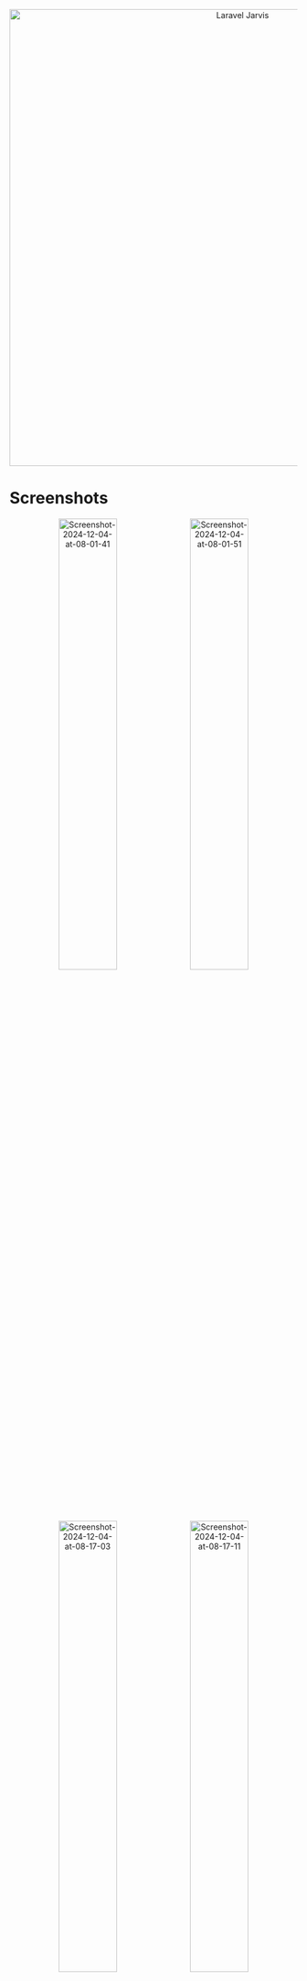 <p align="center"><a href="https://laravel.com" target="_blank"><img src="https://i.ibb.co.com/4MqS4xK/Laravel-Jarvis.png" width="800" alt="Laravel Jarvis"></a></p>

# Screenshots

<p align="center">
<img src="https://i.ibb.co.com/XJ5HL2h/Screenshot-2024-12-04-at-08-01-41.png" alt="Screenshot-2024-12-04-at-08-01-41" width="45%">
<img src="https://i.ibb.co.com/dQzhpk1/Screenshot-2024-12-04-at-08-01-51.png" alt="Screenshot-2024-12-04-at-08-01-51" width="45%">
<img src="https://i.ibb.co.com/WPYTbJJ/Screenshot-2024-12-04-at-08-17-03.png" alt="Screenshot-2024-12-04-at-08-17-03" width="45%">
<img src="https://i.ibb.co.com/gDW1mZ4/Screenshot-2024-12-04-at-08-17-11.png" alt="Screenshot-2024-12-04-at-08-17-11" width="45%">
<img src="https://i.ibb.co.com/kHypgmj/Screenshot-2024-12-04-at-08-17-35.png" alt="Screenshot-2024-12-04-at-08-17-35" width="45%">
<img src="https://i.ibb.co.com/M1LzvYj/Screenshot-2024-12-04-at-08-17-44.png" alt="Screenshot-2024-12-04-at-08-17-44" width="45%">
<img src="https://i.ibb.co.com/zV53sZr/Screenshot-2024-12-04-at-08-17-56.png" alt="Screenshot-2024-12-04-at-08-17-56" width="45%">
<img src="https://i.ibb.co.com/BPw9xdt/Screenshot-2024-12-04-at-08-18-03.png" alt="Screenshot-2024-12-04-at-08-18-03" width="45%">
<img src="https://i.ibb.co.com/QfKXzZW/Screenshot-2024-12-04-at-08-18-11.png" alt="Screenshot-2024-12-04-at-08-18-11" width="45%">
<img src="https://i.ibb.co.com/WtZnr4n/Screenshot-2024-12-04-at-08-18-23.png" alt="Screenshot-2024-12-04-at-08-18-23" width="45%">
<img src="https://i.ibb.co.com/h2ykpjj/Screenshot-2024-12-04-at-08-18-28.png" alt="Screenshot-2024-12-04-at-08-18-28" width="45%">
<img src="https://i.ibb.co.com/mRTt0M6/Screenshot-2024-12-04-at-08-18-36.png" alt="Screenshot-2024-12-04-at-08-18-36" width="45%">
<img src="https://i.ibb.co.com/XxckPzH/Screenshot-2024-12-04-at-08-18-51.png" alt="Screenshot-2024-12-04-at-08-18-51" width="45%">
<img src="https://i.ibb.co.com/tZ4PT3x/Screenshot-2024-12-04-at-08-18-55.png" alt="Screenshot-2024-12-04-at-08-18-55" width="45%">
<img src="https://i.ibb.co.com/W3NJ2rQ/Screenshot-2024-12-04-at-08-19-31.png" alt="Screenshot-2024-12-04-at-08-19-31" width="45%">
<img src="https://i.ibb.co.com/TR0TrJv/Screenshot-2024-12-04-at-08-19-36.png" alt="Screenshot-2024-12-04-at-08-19-36" width="45%">
</p>

## About Jarvis

Laravel Jarvis is a starter project made with Laravel Jetstream Inertia Vue and add more additional feature like User, Role & Permission management, Responsive design, Light/Dark Mode, Rich Table with many features. Check the documentation for more details.

## Features

-   User Authentication.
-   Role and Permission Management.
-   Localization (Currently, English, Bahasa Indonesia).
-   Dark/Light Mode Support.
-   Appliation Settings.
-   Acitivity Log
-   Responsive Design
-   Modal Form
-   Bulk Action
-   Toast Notification
-   Toooltip
-   SSR (Server Side Rendering)
-   Rich Feature Server Side Datatable

# Requirements

-   Php 8
-   Composer
-   Mysql
-   Apache/Nginx

## Installation and Usage

Clone the git repository

```bash
git clone https://github.com/erikwibowo/Laravel-Jarvis.git
```

Go to the folder

```bash
cd Laravel-Jarvis
```

Install and Update composer dependencies

```bash
composer update
```

Install npm dependencies

```bash
npm install
```

Copy .env.example and raname it to .env

```bash
cp .env.example .env
```

Generate application key

```bash
php artisan key:generate
```

Link storage

```bash
php artisan storage:link
```

SETTING UP DB CONNECTION IN .env

```bash
DB_CONNECTION=mysql
DB_HOST=127.0.0.1
DB_PORT=3306
DB_DATABASE=jarvis
DB_USERNAME=root
DB_PASSWORD=
```

SETTING UP EMAIL for Email Verification
Or disable verification email. <a target="_blank" href="https://laravel.com/docs/10.x/verification">Read more</a>

```bash
MAIL_MAILER=smtp
MAIL_HOST=mailpit
MAIL_PORT=1025
MAIL_USERNAME=null
MAIL_PASSWORD=null
MAIL_ENCRYPTION=null
MAIL_FROM_ADDRESS="hello@example.com"
MAIL_FROM_NAME="${APP_NAME}"
```

Migrate Database with fresh seed

```bash
php artisan migrate:fresh --seed
```

Start the NPM server

```bash
npm run dev
```

Start the Laravel Developement Server

```bash
php artisan serve
```

## Dealing with Cors

If you are experiencing Cross-Origin Resource Sharing (CORS) issues in the browser while fetching assets from the Vite dev server, you may need to grant your custom origin access to the dev server.
The easiest way to allow a custom origin for your project is to ensure that your application's APP_URL environment variable matches the origin you are visiting in your browser. For example, if you visiting `APP_URL=https://jarvis.test`, you should update your .env to match:

```bash
APP_URL=https://jarvis.test
```

If you need more fine-grained control over the origins, such as supporting multiple origins, you should utilize Vite's comprehensive and flexible built-in CORS server configuration. For example, you may specify multiple origins in the `server.cors.origin` configuration option in the project's `vite.config.js` file:

```bash
import { defineConfig } from 'vite';
import laravel from 'laravel-vite-plugin';

export default defineConfig({
    plugins: [
        laravel({
            input: 'resources/js/app.js',
            refresh: true,
        }),
    ],

    /**
     * This line is for prevent CORS error when developing environment
     * Change with your local development domain
     * In this case, I'm using http://jarvis.test provided by Laragon
     * If you're using Valet, you can use http://jarvis.test
     * Or if you're using XAMPP, you can use http://localhost:your-port (default is 80)
     */
    server: {
        cors: {
            origin: ["http://jarvis.test"],
        },
    },
});
```

## Login With

### Superadmin

```bash
email : superadmin@superadmin.com
password : superadmin
```

### Admin

```bash
email : admin@admin.com
password : admin
```

### Operator

```bash
email : operator@operator.com
password : operator
```

# Packages

-   [Vue](https://vuejs.org/)
-   [Inertia](https://inertiajs.com/)
-   [Tailwind](https://tailwindcss.com/)
-   [Spatie](https://spatie.be/docs/laravel-permission/v5/introduction)
-   [Floating Vue](https://floating-vue.starpad.dev/)
-   [VueUse](https://vueuse.org/)
-   [Hero Icons](https://heroicons.com/)
-   [HeadlessUI](https://headlessui.com/)

# License

Laravel Jarvis is open-sourced software licensed under the [MIT license](https://opensource.org/licenses/MIT).

# Built With

<p align="center"><a href="https://laravel.com" target="_blank"><img src="https://raw.githubusercontent.com/laravel/art/master/logo-lockup/5%20SVG/2%20CMYK/1%20Full%20Color/laravel-logolockup-cmyk-red.svg" width="400" alt="Laravel Logo"></a></p>

<p align="center">
<a href="https://travis-ci.org/laravel/framework"><img src="https://travis-ci.org/laravel/framework.svg" alt="Build Status"></a>
<a href="https://packagist.org/packages/laravel/framework"><img src="https://img.shields.io/packagist/dt/laravel/framework" alt="Total Downloads"></a>
<a href="https://packagist.org/packages/laravel/framework"><img src="https://img.shields.io/packagist/v/laravel/framework" alt="Latest Stable Version"></a>
<a href="https://packagist.org/packages/laravel/framework"><img src="https://img.shields.io/packagist/l/laravel/framework" alt="License"></a>
</p>
